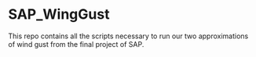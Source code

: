 # SAP_WingGust
This repo contains all the scripts necessary to run our two approximations of wind gust from the final project of SAP.
